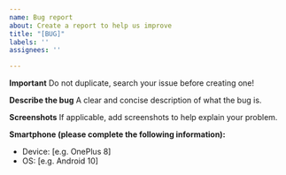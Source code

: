 ```yaml
---
name: Bug report
about: Create a report to help us improve
title: "[BUG]"
labels: ''
assignees: ''

---
```


**Important**
Do not duplicate, search your issue before creating one!

**Describe the bug**
A clear and concise description of what the bug is.

**Screenshots**
If applicable, add screenshots to help explain your problem.

**Smartphone (please complete the following information):**
 - Device: [e.g. OnePlus 8]
 - OS: [e.g. Android 10]
